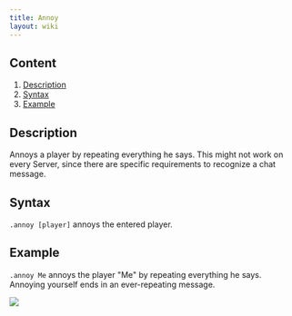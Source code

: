 ```yaml
---
title: Annoy
layout: wiki
---
```

## Content
  1. [Description](#description)
  2. [Syntax](#syntax)
  3. [Example](#example)
  
## Description
Annoys a player by repeating everything he says. This might not work on every Server, since there are specific
requirements to recognize a chat message.

## Syntax
`.annoy [player]` annoys the entered player.

## Example
`.annoy Me` annoys the player "Me" by repeating everything he says. Annoying yourself ends in an ever-repeating message.

![](http://puu.sh/hJoUa/723e933412.png)
